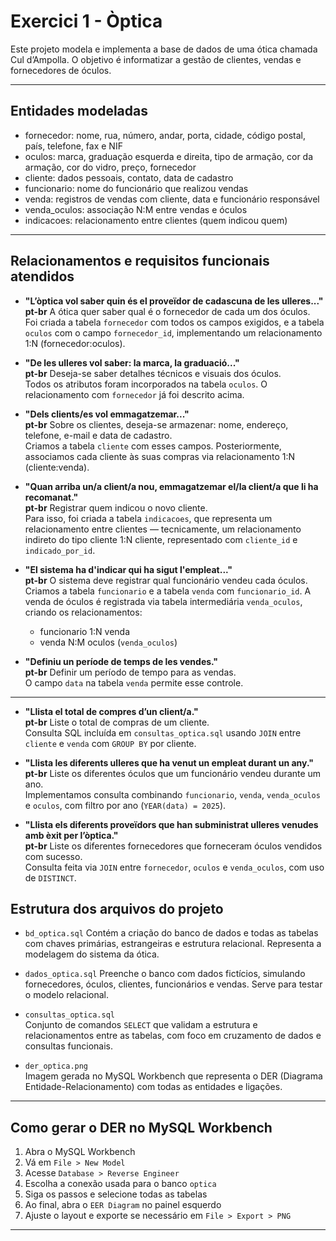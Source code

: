 # Exercici 1 - Òptica

Este projeto modela e implementa a base de dados de uma ótica chamada Cul d’Ampolla.
O objetivo é informatizar a gestão de clientes, vendas e fornecedores de óculos.

---

## Entidades modeladas

- fornecedor: nome, rua, número, andar, porta, cidade, código postal, país, telefone, fax e NIF
- oculos: marca, graduação esquerda e direita, tipo de armação, cor da armação, cor do vidro, preço, fornecedor
- cliente: dados pessoais, contato, data de cadastro
- funcionario: nome do funcionário que realizou vendas
- venda: registros de vendas com cliente, data e funcionário responsável
- venda_oculos: associação N:M entre vendas e óculos
- indicacoes: relacionamento entre clientes (quem indicou quem)

---

## Relacionamentos e requisitos funcionais atendidos

- **"L’òptica vol saber quin és el proveïdor de cadascuna de les ulleres..."**  
  **pt-br** A ótica quer saber qual é o fornecedor de cada um dos óculos.  
  Foi criada a tabela `fornecedor` com todos os campos exigidos, e a tabela `oculos` com o campo `fornecedor_id`, implementando um relacionamento 1:N (fornecedor:oculos).

- **"De les ulleres vol saber: la marca, la graduació..."**  
  **pt-br** Deseja-se saber detalhes técnicos e visuais dos óculos.  
  Todos os atributos foram incorporados na tabela `oculos`. 
  O relacionamento com `fornecedor` já foi descrito acima.

- **"Dels clients/es vol emmagatzemar..."**  
  **pt-br** Sobre os clientes, deseja-se armazenar: nome, endereço, telefone, e-mail e data de cadastro.  
  Criamos a tabela `cliente` com esses campos. Posteriormente, associamos cada cliente às suas compras via relacionamento 1:N (cliente:venda).

- **"Quan arriba un/a client/a nou, emmagatzemar el/la client/a que li ha recomanat."**  
  **pt-br** Registrar quem indicou o novo cliente.  
  Para isso, foi criada a tabela `indicacoes`, que representa um relacionamento entre clientes — tecnicamente, um relacionamento indireto do tipo cliente 1:N cliente, representado com `cliente_id` e `indicado_por_id`.

- **"El sistema ha d'indicar qui ha sigut l'empleat..."**  
  **pt-br** O sistema deve registrar qual funcionário vendeu cada óculos.  
  Criamos a tabela `funcionario` e a tabela `venda` com `funcionario_id`. A venda de óculos é registrada via tabela intermediária `venda_oculos`, criando os relacionamentos:
  - funcionario 1:N venda
  - venda N:M oculos (`venda_oculos`)

- **"Definiu un període de temps de les vendes."**  
  **pt-br** Definir um período de tempo para as vendas.  
  O campo `data` na tabela `venda` permite esse controle.

---
- **"Llista el total de compres d’un client/a."**  
  **pt-br** Liste o total de compras de um cliente.  
  Consulta SQL incluída em `consultas_optica.sql` usando `JOIN` entre `cliente` e `venda` com `GROUP BY` por cliente.

- **"Llista les diferents ulleres que ha venut un empleat durant un any."**  
  **pt-br** Liste os diferentes óculos que um funcionário vendeu durante um ano.  
  Implementamos consulta combinando `funcionario`, `venda`, `venda_oculos` e `oculos`, com filtro por ano (`YEAR(data) = 2025`).

- **"Llista els diferents proveïdors que han subministrat ulleres venudes amb èxit per l’òptica."**  
  **pt-br** Liste os diferentes fornecedores que forneceram óculos vendidos com sucesso.  
  Consulta feita via `JOIN` entre `fornecedor`, `oculos` e `venda_oculos`, com uso de `DISTINCT`.

## Estrutura dos arquivos do projeto
- `bd_optica.sql`
  Contém a criação do banco de dados e todas as tabelas com chaves primárias, estrangeiras e estrutura relacional. Representa a modelagem do sistema da ótica.

- `dados_optica.sql`
  Preenche o banco com dados fictícios, simulando fornecedores, óculos, clientes, funcionários e vendas. Serve para testar o modelo relacional.

- `consultas_optica.sql`  
  Conjunto de comandos `SELECT` que validam a estrutura e relacionamentos entre as tabelas, com foco em cruzamento de dados e consultas funcionais.

- `der_optica.png`  
  Imagem gerada no MySQL Workbench que representa o DER (Diagrama Entidade-Relacionamento) com todas as entidades e ligações.

---

## Como gerar o DER no MySQL Workbench

1. Abra o MySQL Workbench
2. Vá em `File > New Model`
3. Acesse `Database > Reverse Engineer`
4. Escolha a conexão usada para o banco `optica`
5. Siga os passos e selecione todas as tabelas
6. Ao final, abra o `EER Diagram` no painel esquerdo
7. Ajuste o layout e exporte se necessário em `File > Export > PNG`

---